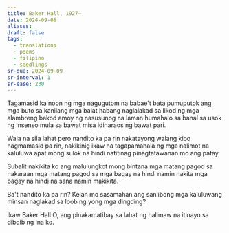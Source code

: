 ```yaml
---
title: Baker Hall, 1927–
date: 2024-09-08
aliases: 
draft: false
tags:
  - translations
  - poems
  - filipino
  - seedlings
sr-due: 2024-09-09
sr-interval: 1
sr-ease: 230
---
```

Tagamasid ka noon
ng mga nagugutom na babae't bata
pumuputok ang mga buto
sa kanilang mga balat
habang naglalakad
sa likod ng mga alambreng bakod
amoy ng nasusunog na laman
humahalo sa banal sa usok ng insenso
mula sa bawat misa idinaraos ng bawat pari.

Wala na sila lahat
pero nandito ka pa rin
nakatayong walang kibo
nagmamasid pa rin, nakikinig
ikaw na tagapamahala ng mga
nalimot na kaluluwa
apat mong sulok na hindi natitinag
pinagtatawanan mo ang patay.

Subalit nakikita ko ang malulungkot mong bintana
mga matang pagod sa nakaraan
mga matang pagod sa mga bagay na hindi namin nakita
mga bagay na hindi na sana namin makikita.

Ba't nandito ka pa rin?
Kelan mo sasamahan ang sanlibong mga kaluluwang
minsan naglakad sa loob ng yong mga dingding?

Ikaw Baker Hall
O, ang pinakamatibay
sa lahat ng halimaw na itinayo
sa dibdib ng ina ko.